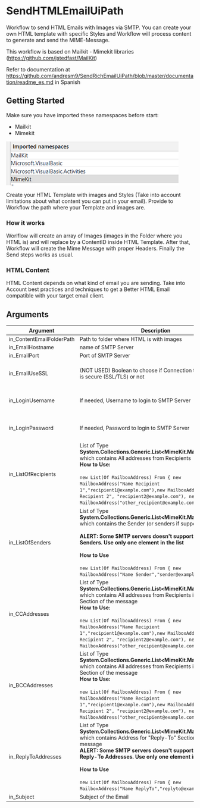 # SendHTMLEmailUiPath
Workflow to send HTML Emails with Images via SMTP. You can create your own HTML template with specific Styles and Workflow will process content to generate and send the MIME-Message.  

This workflow is based on Mailkit - Mimekit libraries (https://github.com/jstedfast/MailKit)


Refer to documentation at https://github.com/andresm9/SendRichEmailUiPath/blob/master/documentation/readme_es.md in Spanish 



## Getting Started

Make sure you have imported these namespaces before start:

- Mailkit
- Mimekit

![Namespaces](https://github.com/andresm9/SendRichEmailUiPath/blob/master/documentation/image-20200901011214809.png)

Create your HTML Template with images and Styles (Take into account limitations about what content you can put in your email). Provide to Workflow the path where your Template and images are.  

### How it works

Worlflow will create an array of Images (images in the Folder where you HTML is) and will replace by a ContentID inside HTML Template. After that, Workflow will create the Mime Message with proper Headers. Finally the Send steps works as usual.

### HTML Content

HTML Content depends on what kind of email you are sending. Take into Account best practices and techniques to get a Better HTML Email compatible with your target email client.


## Arguments

| Argument                  | Description                                                  | Default                                                      |
| ------------------------- | ------------------------------------------------------------ | ------------------------------------------------------------ |
| in_ContentEmailFolderPath | Path to folder where HTML is with images                     | "emailcontent"                                               |
| in_EmailHostname          | name of SMTP Server                                          | "localhost"                                                  |
| in_EmailPort              | Port of SMTP Server                                          | 25                                                           |
| in_EmailUseSSL            | (NOT USED) Boolean to choose if Connection to SMTP Server is secure (SSL/TLS) or not | By default, Connect Method sets as "Auto" Option.            |
| in_LoginUsername          | If needed, Username to login to SMTP Server                  | Leave in blanks if Server doesn't require Auth               |
| in_LoginPassword          | If needed, Password to login to SMTP Server                  | Leave in blanks if Server doesn't require Auth               |
| in_ListOfRecipients       | List of Type **System.Collections.Generic.List<MimeKit.MailboxAddress>** which contains All addresses from Recipients<br />**How to Use:**<br /><br />`new List(Of MailboxAddress) From { new MailboxAddress("Name Recipient 1","recipient1@example.com"),new MailboxAddress("Name Recipient 2", "recipient2@example.com"), new MailboxAddress("other_recipient@example.com")}` | By Default it's a empty List <br />`new List(Of MailboxAddress)` |
| in_ListOfSenders          | List of Type **System.Collections.Generic.List<MimeKit.MailboxAddress>** which contains the Sender (or senders if supported)<br /><br />**ALERT: Some SMTP servers doesn't support Multiple Senders. Use only one element in the list**<br /><br />**How to Use**<br /><br />`new List(Of MailboxAddress) From { new MailboxAddress("Name Sender","sender@example.com")}` | By Default it's a empty List <br />`new List(Of MailboxAddress)` |
| in_CCAddresses            | List of Type **System.Collections.Generic.List<MimeKit.MailboxAddress>** which contains All addresses from Recipients in the CC Section of the message<br />**How to Use:**<br /><br />`new List(Of MailboxAddress) From { new MailboxAddress("Name Recipient 1","recipient1@example.com"),new MailboxAddress("Name Recipient 2", "recipient2@example.com"), new MailboxAddress("other_recipient@example.com")}` | By Default it's a empty List <br />`new List(Of MailboxAddress)` |
| in_BCCAddresses           | List of Type **System.Collections.Generic.List<MimeKit.MailboxAddress>** which contains All addresses from Recipients in the BCC Section of the message<br />**How to Use:**<br /><br />`new List(Of MailboxAddress) From { new MailboxAddress("Name Recipient 1","recipient1@example.com"),new MailboxAddress("Name Recipient 2", "recipient2@example.com"), new MailboxAddress("other_recipient@example.com")}` | By Default it's a empty List <br />`new List(Of MailboxAddress)` |
| in_ReplyToAddresses       | List of Type **System.Collections.Generic.List<MimeKit.MailboxAddress>** which contains Address for "Reply-To" Section of the message<br />**ALERT: Some SMTP servers doesn't support Multiple Reply-To Addresses. Use only one element in the list**<br /><br />**How to Use**<br /><br />`new List(Of MailboxAddress) From { new MailboxAddress("Name ReplyTo","replyto@example.com")}` | Por defecto es una Lista Vacia <br />`new List(Of MailboxAddress)` |
| in_Subject                | Subject of the Email                                         | String.Empty                                                 |
